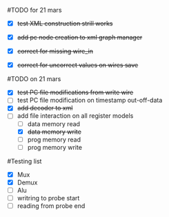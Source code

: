#TODO for 21 mars

- [x] <del>test XML construction strill works</del>
- [x] <del>add pc node creation to xml graph manager </del>
- [x] <del>correct for missing wire_in</del>
- [x] <del>correct for uncorrect values on wires save</del>


#TODO on 21 mars

- [x] <del>test PC file modifications from write wire</del>
- [ ] test PC file modification on timestamp out-off-data
- [x] <del>add decoder to xml</del>
- [ ] add file interaction on all register models
    - [ ] data memory read 
    - [x] <del>data memory write</del>
    - [ ] prog memory read 
    - [ ] prog memory write

#Testing list

- [x] Mux
- [x] Demux
- [ ] Alu
- [ ] writring to probe start
- [ ] reading from probe end
